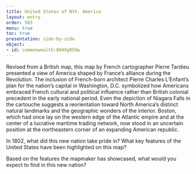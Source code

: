```yaml
---
title: United States of Nth. America
layout: entry
order: 503
menu: true
toc: true
presentation: side-by-side
object:
- id: commonwealth:8049g959w
---
```

Revised from a British map, this map by French cartographer Pierre Tardieu presented a view of America shaped by France’s alliance during the Revolution. The inclusion of French-born architect Pierre Charles L’Enfant’s plan for the nation’s capital in Washington, D.C. symbolized how Americans embraced French cultural and political influence rather than British colonial precedent in the early national period. Even the depiction of Niagara Falls in the cartouche suggests a reorientation toward North America’s distinct natural landmarks and the geographic wonders of the interior. Boston, which had once lay on the western edge of the Atlantic empire and at the center of a lucrative maritime trading network, now stood in an uncertain position at the northeastern corner of an expanding American republic.

<div class="guidepost">

In 1802, what did this new nation take pride in? What key features of the United States have been highlighted on this map? 

Based on the features the mapmaker has showcased, what would you expect to find in this new nation?

</div>

